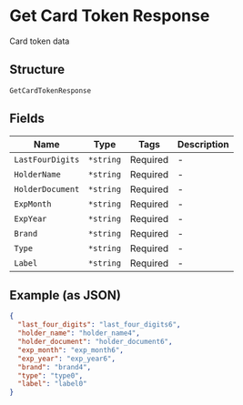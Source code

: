 
# Get Card Token Response

Card token data

## Structure

`GetCardTokenResponse`

## Fields

| Name | Type | Tags | Description |
|  --- | --- | --- | --- |
| `LastFourDigits` | `*string` | Required | - |
| `HolderName` | `*string` | Required | - |
| `HolderDocument` | `*string` | Required | - |
| `ExpMonth` | `*string` | Required | - |
| `ExpYear` | `*string` | Required | - |
| `Brand` | `*string` | Required | - |
| `Type` | `*string` | Required | - |
| `Label` | `*string` | Required | - |

## Example (as JSON)

```json
{
  "last_four_digits": "last_four_digits6",
  "holder_name": "holder_name4",
  "holder_document": "holder_document6",
  "exp_month": "exp_month6",
  "exp_year": "exp_year6",
  "brand": "brand4",
  "type": "type0",
  "label": "label0"
}
```

